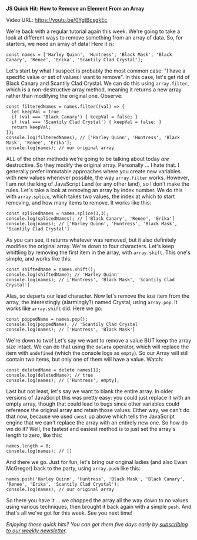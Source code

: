**JS Quick Hit: How to Remove an Element From an Array**

Video URL: https://youtu.be/0YgtBcsgkEc

We're back with a regular tutorial again this week. We're going to take a look at different ways to remove something from an array of data. So, for starters, we need an array of data! Here it is:

```
const names = ['Harley Quinn', 'Huntress', 'Black Mask', 'Black Canary', 'Renee', 'Erika', 'Scantily Clad Crystal'];
```

Let's start by what I suspect is probably the most common case: "I have a specific value or set of values I want to remove". In this case, let's get rid of Black Canary and Scantily Clad Crystal. We can do this using `array.filter`, which is a non-destructive array method, meaning it returns a new array rather than modifying the original one. Observe:

```
const filteredNames = names.filter((val) => {
  let keepVal = true
  if (val === 'Black Canary') { keepVal = false; }
  if (val === 'Scantily Clad Crystal') { keepVal = false; }
  return keepVal;
});
console.log(filteredNames); // ['Harley Quinn', 'Huntress', 'Black Mask', 'Renee', 'Erika'];
console.log(names); // our original array
```

ALL of the other methods we're going to be talking about today _are_ destructive. So they modify the original array. Personally &hellip; I hate that. I generally prefer immutable approaches where you create new variables with new values whenever possible, the way `array.filter` works. However, I am not the king of JavaScript Land (or any other land), so I don't make the rules. Let's take a look at removing an array by index number. We do this with `array.splice`, which takes two values, the index at which to start removing, and how many items to remove. It works like this:

```
const splicedNames = names.splice(3,3);
console.log(splicedNames); // ['Black Canary', 'Renee', 'Erika']
console.log(names); // ['Harley Quinn', 'Huntress', 'Black Mask', 'Scantily Clad Crystal']
```

As you can see, it returns whatever was removed, but it also definitely modifies the original array. We're down to four characters. Let's keep whittling by removing the first item in the array, with `array.shift`. This one's simple, and works like this:

```
const shiftedName = names.shift();
console.log(shiftedName); // 'Harley Quinn'
console.log(names); // ['Huntress', 'Black Mask', 'Scantily Clad Crystal']
```

Alas, so departs our lead character. Now let's remove the _last_ item from the array, the interestingly (alarmingly?) named Crystal, using `array.pop`. It works like `array.shift` did. Here we go:

```
const poppedName = names.pop();
console.log(poppedName); // 'Scantily Clad Crystal'
console.log(names); // ['Huntress', 'Black Mask']
```

We're down to two! Let's say we want to remove a value BUT keep the array size intact. We can do that using the `delete` operator, which will replace the item with `undefined` (which the console logs as `empty`). So our Array will still contain two items, but only one of them will have a value. Watch:

```
const deletedName = delete names[1];
console.log(deletedName); // true
console.log(names); // ['Huntress', empty];
```

Last but not least, let's say we want to blank the entire array. In older versions of JavaScript this was pretty easy: you could just replace it with an empty array, though that could lead to bugs since other variables could reference the original array and retain those values. Either way, we can't do that now, because we used `const` up above which tells the JavaScript engine that we can't replace the array with an entirely new one. So how do we do it? Well, the fastest and easiest method is to just set the array's length to zero, like this:

```
names.length = 0;
console.log(names); // []
```

And there we go. Just for fun, let's bring our original ladies (and also Ewan McGregor) back to the party, using `array.push` like this:

```
names.push('Harley Quinn', 'Huntress', 'Black Mask', 'Black Canary', 'Renee', 'Erika', 'Scantily Clad Crystal');
console.log(names); // our original array
```

So there you have it ... we chopped the array all the way down to no values using various techniques, then brought it back again with a simple `push`. And that's all we've got for this week. See you next time!

_Enjoying these quick hits? You can get them five days early by [subscribing to our weekly newsletter](https://closebrace.com/newsletter/subscribe)._
